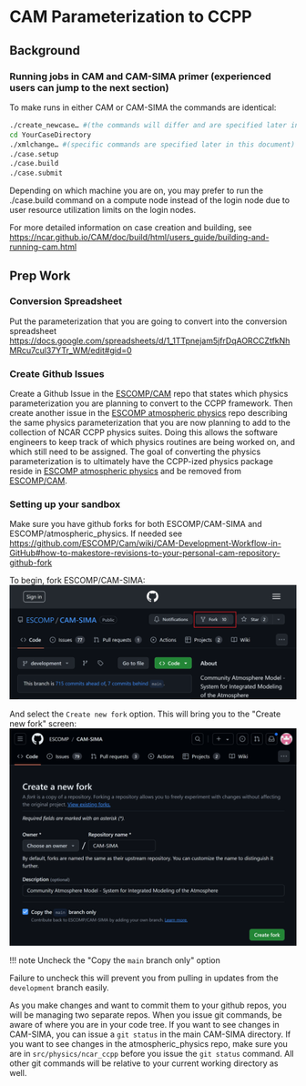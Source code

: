 # CAM Parameterization to CCPP

## Background

### Running jobs in CAM and CAM-SIMA primer (experienced users can jump to the next section)

To make runs in either CAM or CAM-SIMA the commands are identical:
```bash
./create_newcase… #(the commands will differ and are specified later in this document)
cd YourCaseDirectory
./xmlchange… #(specific commands are specified later in this document)
./case.setup
./case.build
./case.submit
```

Depending on which machine you are on, you may prefer to run the ./case.build command on a compute node instead of the login node due to user resource utilization limits on the login nodes.

For more detailed information on case creation and building, see https://ncar.github.io/CAM/doc/build/html/users_guide/building-and-running-cam.html

## Prep Work

### Conversion Spreadsheet
Put the parameterization that you are going to convert into the conversion spreadsheet
https://docs.google.com/spreadsheets/d/1_1TTpnejam5jfrDqAORCCZtfkNhMRcu7cul37YTr_WM/edit#gid=0

### Create Github Issues
Create a Github Issue in the [ESCOMP/CAM](https://github.com/ESCOMP/CAM) repo that states which physics parameterization you are planning to convert to the CCPP framework.  Then create another issue in the [ESCOMP atmospheric physics](https://github.com/NCAR/atmospheric_physics) repo describing the same physics parameterization that you are now planning to add to the collection of NCAR CCPP physics suites.  Doing this allows the software engineers to keep track of which physics routines are being worked on, and which still need to be assigned.  The goal of converting the physics parameterization is to ultimately have the CCPP-ized physics package reside in [ESCOMP atmospheric physics](https://github.com/NCAR/atmospheric_physics) and be removed from [ESCOMP/CAM](https://github.com/ESCOMP/CAM).

### Setting up your sandbox

Make sure you have github forks for both ESCOMP/CAM-SIMA and ESCOMP/atmospheric_physics.  If needed see https://github.com/ESCOMP/Cam/wiki/CAM-Development-Workflow-in-GitHub#how-to-makestore-revisions-to-your-personal-cam-repository-github-fork


To begin, fork ESCOMP/CAM-SIMA:
![text](fork-cam-sima.png "Forking CAM-SIMA")

And select the `Create new fork` option.  This will bring you to the "Create new fork" screen:
![text](fork-cam-sima-2.png "Forking CAM-SIMA")

!!! note Uncheck the "Copy the `main` branch only" option

 Failure to uncheck this will prevent you from pulling in updates from the `development` branch easily.

As you make changes and want to commit them to your github repos, you will be managing two separate repos.  When you issue git commands, be aware of where you are in your code tree.  If you want to see changes in CAM-SIMA, you can issue a `git status` in the main CAM-SIMA directory.  If you want to see changes in the atmospheric_physics repo, make sure you are in `src/physics/ncar_ccpp` before you issue the `git status` command.  All other git commands will be relative to your current working directory as well.

